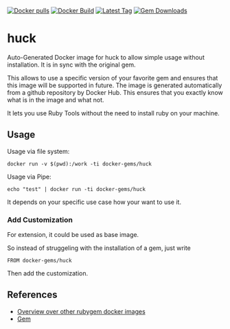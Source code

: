 [![Docker pulls](https://img.shields.io/docker/pulls/rubygem/huck.svg)](https://hub.docker.com/r/rubygem/huck/)
[![Docker Build](https://img.shields.io/docker/automated/rubygem/huck.svg)](https://hub.docker.com/r/rubygem/huck/)
[![Latest Tag](https://img.shields.io/github/tag/docker-rubygem/huck.svg)](https://hub.docker.com/r/rubygem/huck/)
[![Gem Downloads](https://img.shields.io/gem/dt/huck.svg)](https://rubygems.org/gems/huck/)
# huck

Auto-Generated Docker image for huck to allow simple usage without installation.
It is in sync with the original gem.

This allows to use a specific version of your favorite gem and ensures that this image will be supported in future.
The image is generated automatically from a github repository by Docker Hub.
This ensures that you exactly know what is in the image and what not.

It lets you use Ruby Tools without the need to install ruby on your machine.

## Usage

Usage via file system:

`docker run -v $(pwd):/work -ti docker-gems/huck`

Usage via Pipe:

`echo "test" | docker run -ti docker-gems/huck`

It depends on your specific use case how your want to use it.

### Add Customization

For extension, it could be used as base image.

So instead of struggeling with the installation of a gem, just write

`FROM docker-gems/huck`

Then add the customization.

## References

 - [Overview over other rubygem docker images](https://github.com/thinkbot/docker-rubygem)
 - [Gem](https://rubygems.org/gems/huck/)
